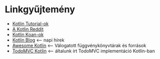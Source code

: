 # Linkgyűjtemény

- [Kotlin Tutorial-ok](https://kotlinlang.org/docs/tutorials/)
- [A Kotlin Reddit](https://www.reddit.com/r/Kotlin/)
- [Kotlin Koan-ok](https://kotlinlang.org/docs/tutorials/koans.html)
- [Kotlin Blog](https://blog.jetbrains.com/kotlin/) <-- napi hírek
- [Awesome Kotlin](https://kotlin.link/) <-- Válogatott függvénykönyvtárak és források
- [TodoMVC Kotlin](https://github.com/AppCraft-Projects/todomvc-kotlin) <-- általunk írt TodoMVC implementáció Kotlin-ban